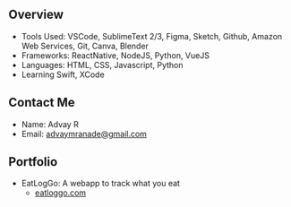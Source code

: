 ## Overview
 * Tools Used: VSCode, SublimeText 2/3, Figma, Sketch, Github, Amazon Web Services, Git, Canva, Blender
 * Frameworks: ReactNative, NodeJS, Python, VueJS
 * Languages: HTML, CSS, Javascript, Python
 * Learning Swift, XCode
 
## Contact Me
* Name: Advay R
* Email: advaymranade@gmail.com

## Portfolio
* EatLogGo: A webapp to track what you eat
  - [eatloggo.com](https://eatloggo.com)
